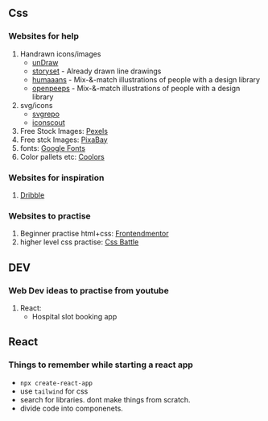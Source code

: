 ## Css 
### Websites for help
1. Handrawn icons/images
   - [unDraw](https://undraw.co/)
   - [storyset](https://storyset.com/) - Already drawn line drawings
   - [humaaans](https://www.humaaans.com/) - Mix-&-match illustrations of people with a design library
   - [openpeeps](https://www.openpeeps.com/) - Mix-&-match illustrations of people with a design library
3. svg/icons
   - [svgrepo](https://www.svgrepo.com/)
   - [iconscout](https://iconscout.com/)
5. Free Stock Images: [Pexels](https://www.pexels.com/)
6. Free stck Images: [PixaBay](https://pixabay.com/)
7. fonts: [Google Fonts](https://fonts.google.com/)
8. Color pallets etc: [Coolors](https://coolors.co/)

### Websites for inspiration
1. [Dribble](https://dribbble.com/)
   
### Websites to practise
1. Beginner practise html+css: [Frontendmentor](https://www.frontendmentor.io/)
2. higher level css practise: [Css Battle](https://cssbattle.dev/)

## DEV
### Web Dev ideas to practise from youtube
1. React:
   - Hospital slot booking app
  
## React
### Things to remember while starting a react app
- `npx create-react-app`
- use `tailwind` for css
- search for libraries. dont make things from scratch.
- divide code into componenets.
